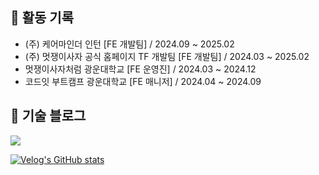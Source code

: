 ## 🏃 활동 기록
- (주) 케어마인더 인턴 [FE 개발팀] / 2024.09 ~ 2025.02
- (주) 멋쟁이사자 공식 홈페이지 TF 개발팀 [FE 개발팀] / 2024.03 ~ 2025.02
- 멋쟁이사자처럼 광운대학교 [FE 운영진] / 2024.03 ~ 2024.12
- 코드잇 부트캠프 광운대학교 [FE 매니저] / 2024.04 ~ 2024.09

## 📗 기술 블로그

<a href="https://velog.io/@taegi">
  <img src="https://img.shields.io/badge/Velog-20c997?style=for-the-badge&logo=Vimeo&logoColor=white"/>
</a>

<br>

[![Velog's GitHub stats](https://velog-readme-stats.vercel.app/api?name=taegi)](https://velog.io/@taegi)


